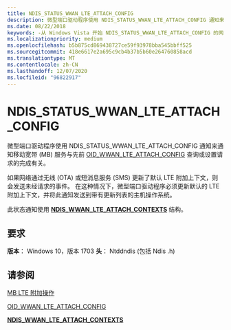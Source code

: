 ```yaml
---
title: NDIS_STATUS_WWAN_LTE_ATTACH_CONFIG
description: 微型端口驱动程序使用 NDIS_STATUS_WWAN_LTE_ATTACH_CONFIG 通知来通知移动宽带 (MB) 服务与先前 OID_WWAN_LTE_ATTACH_CONFIG 查询或设置请求的完成有关。
ms.date: 08/22/2018
keywords: -从 Windows Vista 开始 NDIS_STATUS_WWAN_LTE_ATTACH_CONFIG 的网络驱动程序
ms.localizationpriority: medium
ms.openlocfilehash: b5b875cd869438727ce59f93978bba545bbff525
ms.sourcegitcommit: 418e6617e2a695c9cb4b37b5b60e264760858acd
ms.translationtype: MT
ms.contentlocale: zh-CN
ms.lasthandoff: 12/07/2020
ms.locfileid: "96822917"
---
```

# <a name="ndis_status_wwan_lte_attach_config"></a>NDIS_STATUS_WWAN_LTE_ATTACH_CONFIG

微型端口驱动程序使用 NDIS_STATUS_WWAN_LTE_ATTACH_CONFIG 通知来通知移动宽带 (MB) 服务与先前 [OID_WWAN_LTE_ATTACH_CONFIG](oid-wwan-lte-attach-config.md) 查询或设置请求的完成有关。

如果网络通过无线 (OTA) 或短消息服务 (SMS) 更新了默认 LTE 附加上下文，则会发送未经请求的事件。 在这种情况下，微型端口驱动程序必须更新默认的 LTE 附加上下文，并将此通知发送到带有更新列表的主机操作系统。

此状态通知使用 [**NDIS_WWAN_LTE_ATTACH_CONTEXTS**](/windows-hardware/drivers/ddi/ndiswwan/ns-ndiswwan-_ndis_wwan_lte_attach_contexts) 结构。

## <a name="requirements"></a>要求

**版本**： Windows 10，版本 1703 **头**： Ntddndis (包括 Ndis .h) 

## <a name="see-also"></a>请参阅

[MB LTE 附加操作](mb-lte-attach-operations.md)

[OID_WWAN_LTE_ATTACH_CONFIG](oid-wwan-lte-attach-config.md)

[**NDIS_WWAN_LTE_ATTACH_CONTEXTS**](/windows-hardware/drivers/ddi/ndiswwan/ns-ndiswwan-_ndis_wwan_lte_attach_contexts)
